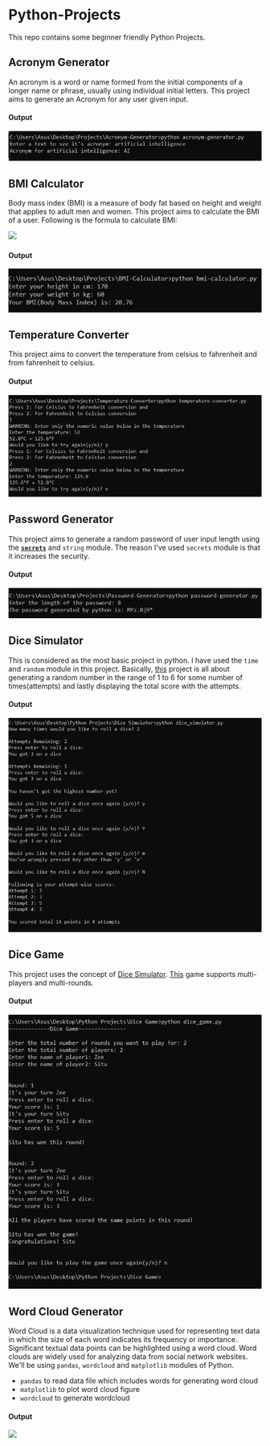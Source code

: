 # Python-Projects
This repo contains some beginner friendly Python Projects. 
## Acronym Generator
An acronym is a word or name formed from the initial components of a longer name or phrase, usually using individual initial letters. This project aims to generate an Acronym for any user given input.
#### Output 
![](Acronym-Generator/output.JPG)
## BMI Calculator
Body mass index (BMI) is a measure of body fat based on height and weight that applies to adult men and women. This project aims to calculate the BMI of a user. Following is the formula to calculate BMI:  

![](https://www.thelifeinsuranceblog.com/wp-content/uploads/2017/04/calculation_formula.png)
#### Output 
![](BMI-Calculator/output.JPG)
## Temperature Converter
This project aims to convert the temperature from celsius to fahrenheit and from fahrenheit to celsius.
#### Output 
![](Temperature-Converter/output.JPG)
## Password Generator
This project aims to generate a random password of user input length using the [**`secrets`**](https://docs.python.org/3/library/secrets.html) and `string` module. The reason I've used `secrets` module is that it increases the security. 
#### Output 
![](Password-Generator/output.JPG)
## Dice Simulator
This is considered as the most basic project in python. I have used the `time` and `random` module in this project. Basically, [this](Dice-Simulator) project is all about generating a random number in the range of 1 to 6 for some number of times(attempts) and lastly displaying the total score with the attempts.    
#### Output 
![](Dice-Simulator/output.JPG)
## Dice Game
This project uses the concept of [Dice Simulator](Dice-Simulator/dice_simulator.py). [This](Dice-Game) game supports multi-players and multi-rounds.    
#### Output 
![](Dice-Game/output.JPG)
## Word Cloud Generator
Word Cloud is a data visualization technique used for representing text data in which the size of each word indicates its frequency or importance. Significant textual data points can be highlighted using a word cloud. Word clouds are widely used for analyzing data from social network websites. We'll be using `pandas`, `wordcloud` and `matplotlib` modules of Python.  
- `pandas` to read data file which includes words for generating word cloud
- `matplotlib` to plot word cloud figure
- `wordcloud` to generate wordcloud
#### Output 
![](Word-Cloud/output.JPG)
